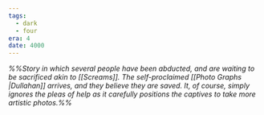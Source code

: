 ```yaml
---
tags:
  - dark
  - four
era: 4
date: 4000
---
```


*%%Story in which several people have been abducted, and are waiting to be sacrificed akin to [[Screams]]. The self-proclaimed [[Photo Graphs |Dullahan]] arrives, and they believe they are saved. It, of course, simply ignores the pleas of help as it carefully positions the captives to take more artistic photos.%%*